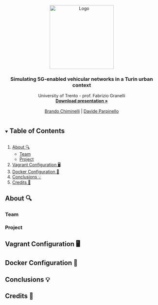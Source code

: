 <br />
<p align="center">
  <a href="https://github.com/davideparpinello/SimuTorino">
    <img src="https://cdn-icons.flaticon.com/png/512/2966/premium/2966677.png?token=exp=1645437235~hmac=3f684362bdc7499e8dbb2100c160bfb1" alt="Logo" width="210"> 
  </a>
  <h3 align="center">Simulating 5G-enabled vehicular networks in a Turin urban context</h3>

  <p align="center">
    University of Trento - prof. Fabrizio Granelli
    <br />
    <a href=""><strong>Download presentation »</strong></a>
    <br />
    <br />
    <a href="https://github.com/Bralli99">Brando Chiminelli</a>
    |
    <a href="https://github.com/davideparpinello">Davide Parpinello</a>
  </p>
</p>

<!-- TABLE OF CONTENTS -->
<details open="open">
  <summary><h2 style="display: inline-block">Table of Contents</h2></summary>
  <ol>
    <li>
      <a href="#about-">About 🔍</a>
      <ul>
        <li><a href="#team">Team</a></li>
        <li><a href="#project">Project</a></li>
      </ul>
    </li>
    <li><a href="#vagrant-configuration-">Vagrant Configuration 🖥</a></li>
    <li><a href="#docker-configuration-">Docker Configuration 🐳</a>
    </li>
    <li>
      <a href="#conclusions-">Conclusions 💡</a>
    </li>
    <li>
      <a href="#credits-">Credits 📓</a>
    </li>
  </ol>
</details>

<!-- ABOUT THE PROJECT -->

## About 🔍

### Team

### Project

## Vagrant Configuration 🖥

## Docker Configuration 🐳

## Conclusions 💡

## Credits 📓
